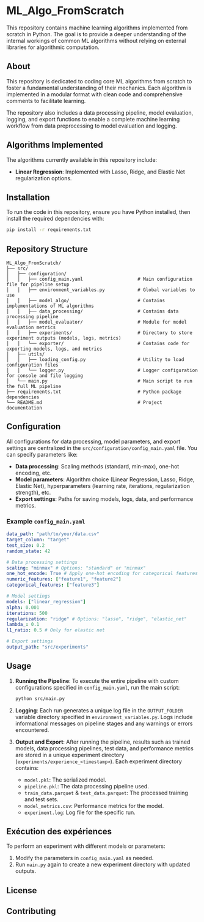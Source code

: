 # ML_Algo_FromScratch

This repository contains machine learning algorithms implemented from scratch in Python. The goal is to provide a deeper understanding of the internal workings of common ML algorithms without relying on external libraries for algorithmic computation.

## About

This repository is dedicated to coding core ML algorithms from scratch to foster a fundamental understanding of their mechanics. Each algorithm is implemented in a modular format with clean code and comprehensive comments to facilitate learning.

The repository also includes a data processing pipeline, model evaluation, logging, and export functions to enable a complete machine learning workflow from data preprocessing to model evaluation and logging.

## Algorithms Implemented

The algorithms currently available in this repository include:

- **Linear Regression**: Implemented with Lasso, Ridge, and Elastic Net regularization options.

## Installation

To run the code in this repository, ensure you have Python installed, then install the required dependencies with:

```bash
pip install -r requirements.txt
```

## Repository Structure

```
ML_Algo_FromScratch/
├── src/
│   ├── configuration/
│   │   ├── config_main.yaml                    # Main configuration file for pipeline setup
│   │   ├── environment_variables.py            # Global variables to use
│   │   ├── model_algo/                         # Contains implementations of ML algorithms
│   │   ├── data_processing/                    # Contains data processing pipeline
│   │   ├── model_evaluator/                    # Module for model evaluation metrics
│   │   ├── experiments/                        # Directory to store experiment outputs (models, logs, metrics)
│   │   └── exporter/                           # Contains code for exporting models, logs, and metrics
│   ├── utils/
│   │   ├── loading_config.py                   # Utility to load configuration files
│   │   └── logger.py                           # Logger configuration for console and file logging
│   └── main.py                                 # Main script to run the full ML pipeline
├── requirements.txt                            # Python package dependencies
└── README.md                                   # Project documentation
```

## Configuration

All configurations for data processing, model parameters, and export settings are centralized in the `src/configuration/config_main.yaml` file. You can specify parameters like:

- **Data processing**: Scaling methods (standard, min-max), one-hot encoding, etc.
- **Model parameters**: Algorithm choice (Linear Regression, Lasso, Ridge, Elastic Net), hyperparameters (learning rate, iterations, regularization strength), etc.
- **Export settings**: Paths for saving models, logs, data, and performance metrics.

### Example `config_main.yaml`

```yaml
data_path: "path/to/your/data.csv"
target_column: "target"
test_size: 0.2
random_state: 42

# Data processing settings
scaling: "minmax" # Options: "standard" or "minmax"
one_hot_encode: True # Apply one-hot encoding for categorical features
numeric_features: ["feature1", "feature2"]
categorical_features: ["feature3"]

# Model settings
models: ["linear_regression"]
alpha: 0.001
iterations: 500
regularization: "ridge" # Options: "lasso", "ridge", "elastic_net"
lambda_: 0.1
l1_ratio: 0.5 # Only for elastic net

# Export settings
output_path: "src/experiments"
```

## Usage

1. **Running the Pipeline**: To execute the entire pipeline with custom configurations specified in `config_main.yaml`, run the main script:

   ```bash
   python src/main.py
   ```

2. **Logging**: Each run generates a unique log file in the `OUTPUT_FOLDER` variable directory specified in `environment_variables.py`. Logs include informational messages on pipeline stages and any warnings or errors encountered.

3. **Output and Export**: After running the pipeline, results such as trained models, data processing pipelines, test data, and performance metrics are stored in a unique experiment directory (`experiments/experience_<timestamp>`). Each experiment directory contains:
   - `model.pkl`: The serialized model.
   - `pipeline.pkl`: The data processing pipeline used.
   - `train_data.parquet` & `test_data.parquet`: The processed training and test sets.
   - `model_metrics.csv`: Performance metrics for the model.
   - `experiment.log`: Log file for the specific run.

## Exécution des expériences

To perform an experiment with different models or parameters:

1. Modify the parameters in `config_main.yaml` as needed.
2. Run `main.py` again to create a new experiment directory with updated outputs.

## License

## Contributing
